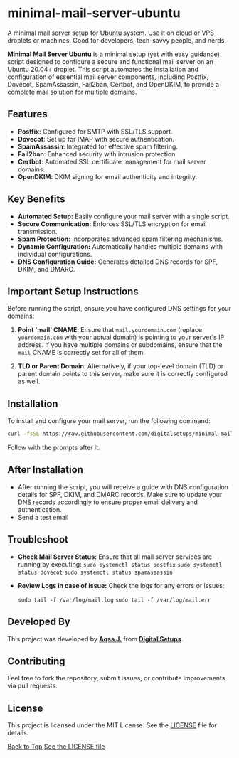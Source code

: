 # minimal-mail-server-ubuntu
A minimal mail server setup for Ubuntu system. Use it on cloud or VPS droplets or machines. Good for developers, tech-savvy people, and nerds.


**Minimal Mail Server Ubuntu** is a minimal setup (yet with easy guidance) script designed to configure a secure and functional mail server on an Ubuntu 20.04+ droplet. This script automates the installation and configuration of essential mail server components, including Postfix, Dovecot, SpamAssassin, Fail2ban, Certbot, and OpenDKIM, to provide a complete mail solution for multiple domains.

## Features

- **Postfix**: Configured for SMTP with SSL/TLS support.
- **Dovecot**: Set up for IMAP with secure authentication.
- **SpamAssassin**: Integrated for effective spam filtering.
- **Fail2ban**: Enhanced security with intrusion protection.
- **Certbot**: Automated SSL certificate management for mail server domains.
- **OpenDKIM**: DKIM signing for email authenticity and integrity.

## Key Benefits
- **Automated Setup:** Easily configure your mail server with a single script.
- **Secure Communication:** Enforces SSL/TLS encryption for email transmission.
- **Spam Protection:** Incorporates advanced spam filtering mechanisms.
- **Dynamic Configuration:** Automatically handles multiple domains with individual configurations.
- **DNS Configuration Guide:** Generates detailed DNS records for SPF, DKIM, and DMARC.

## Important Setup Instructions

Before running the script, ensure you have configured DNS settings for your domains:

1. **Point 'mail' CNAME**: Ensure that `mail.yourdomain.com` (replace `yourdomain.com` with your actual domain) is pointing to your server's IP address. If you have multiple domains or subdomains, ensure that the `mail` CNAME is correctly set for all of them.

2. **TLD or Parent Domain**: Alternatively, if your top-level domain (TLD) or parent domain points to this server, make sure it is correctly configured as well.

## Installation

To install and configure your mail server, run the following command:

```bash
curl -fsSL https://raw.githubusercontent.com/digitalsetups/minimal-mail-server-ubuntu/main/setup_mail_server.sh | sudo bash
```
Follow with the prompts after it. 
 
## After Installation

- After running the script, you will receive a guide with DNS configuration details for SPF, DKIM, and DMARC records. Make sure to update your DNS records accordingly to ensure proper email delivery and authentication.
- Send a test email

## Troubleshoot
- **Check Mail Server Status:** Ensure that all mail server services are running by executing:
  ```sudo systemctl status postfix```
  ```sudo systemctl status dovecot```
  ```sudo systemctl status spamassassin```
- **Review Logs in case of issue:** Check the logs for any errors or issues:

  ```sudo tail -f /var/log/mail.log```
  ```sudo tail -f /var/log/mail.err```

## Developed By

This project was developed by **[Aqsa J.](https://digitalsetups.org)** from **[Digital Setups](https://digitalsetups.org)**.

## Contributing

Feel free to fork the repository, submit issues, or contribute improvements via pull requests.

## License

This project is licensed under the MIT License. See the [LICENSE](LICENSE) file for details.

[Back to Top](#minimal-mail-server-ubuntu)
[See the LICENSE file](LICENSE)
